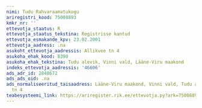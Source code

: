 ```yaml
---
nimi: Tudu Rahvaraamatukogu
ariregistri_kood: 75008893
kmkr_nr: ''
ettevotja_staatus: R
ettevotja_staatus_tekstina: Registrisse kantud
ettevotja_esmakande_kpv: 23.02.2001
ettevotja_aadress: .na
asukoht_ettevotja_aadressis: Allikvee tn 4
asukoha_ehak_kood: 8390
asukoha_ehak_tekstina: Tudu alevik, Vinni vald, Lääne-Viru maakond
indeks_ettevotja_aadressis: '46606'
ads_adr_id: 2848672
ads_ads_oid: .na
ads_normaliseeritud_taisaadress: Lääne-Viru maakond, Vinni vald, Tudu alevik, Allikvee
  tn 4
teabesysteemi_link: https://ariregister.rik.ee/ettevotja.py?ark=75008893&ref=rekvisiidid
---
```

